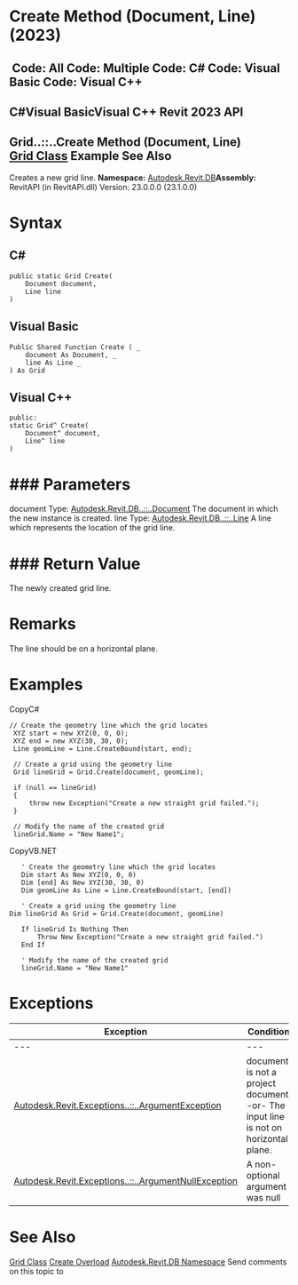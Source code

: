 # Create Method (Document, Line) (2023)

﻿
 Code: All Code: Multiple Code: C# Code: Visual Basic Code: Visual C++   
---  
C#Visual BasicVisual C++
Revit 2023 API  
---  
Grid..::..Create Method (Document, Line)  
[Grid Class](47888507-2d69-664a-ead4-e481c7c5f42d.md "Grid Class") Example See Also  
---  
Creates a new grid line. 
**Namespace:** [Autodesk.Revit.DB](87546ba7-461b-c646-cbb1-2cb8f5bff8b2.md "Autodesk.Revit.DB Namespace")**Assembly:** RevitAPI (in RevitAPI.dll) Version: 23.0.0.0 (23.1.0.0)
# Syntax
C#  
---  
```text
public static Grid Create(
	Document document,
	Line line
)
```
  
Visual Basic  
---  
```text
Public Shared Function Create ( _
	document As Document, _
	line As Line _
) As Grid
```
  
Visual C++  
---  
```text
public:
static Grid^ Create(
	Document^ document, 
	Line^ line
)
```
  
# ### Parameters
document
    Type: [Autodesk.Revit.DB..::..Document](db03274b-a107-aa32-9034-f3e0df4bb1ec.md "Document Class") The document in which the new instance is created. 
line
    Type: [Autodesk.Revit.DB..::..Line](e7329450-434a-918b-661c-65e15e0585a5.md "Line Class") A line which represents the location of the grid line. 
# ### Return Value
The newly created grid line. 
# Remarks
The line should be on a horizontal plane. 
# Examples
CopyC#
```text
// Create the geometry line which the grid locates
 XYZ start = new XYZ(0, 0, 0);
 XYZ end = new XYZ(30, 30, 0);
 Line geomLine = Line.CreateBound(start, end);

 // Create a grid using the geometry line
 Grid lineGrid = Grid.Create(document, geomLine);

 if (null == lineGrid)
 {
     throw new Exception("Create a new straight grid failed.");
 }

 // Modify the name of the created grid
 lineGrid.Name = "New Name1";
```

CopyVB.NET
```text
   ' Create the geometry line which the grid locates
   Dim start As New XYZ(0, 0, 0)
   Dim [end] As New XYZ(30, 30, 0)
   Dim geomLine As Line = Line.CreateBound(start, [end])

   ' Create a grid using the geometry line
Dim lineGrid As Grid = Grid.Create(document, geomLine)

   If lineGrid Is Nothing Then
       Throw New Exception("Create a new straight grid failed.")
   End If

   ' Modify the name of the created grid
   lineGrid.Name = "New Name1"
```

# Exceptions
| Exception | Condition |
| --- | --- |
| --- | --- |
| [Autodesk.Revit.Exceptions..::..ArgumentException](2e6e4206-97a8-dd4b-df5d-4269f4bb6088.md "ArgumentException Class") | document is not a project document. -or- The input line is not on horizontal plane. |
| [Autodesk.Revit.Exceptions..::..ArgumentNullException](631e1424-60f4-929b-4e52-dda9dcd26316.md "ArgumentNullException Class") | A non-optional argument was null |

# See Also
[Grid Class](47888507-2d69-664a-ead4-e481c7c5f42d.md "Grid Class")
[Create Overload](00ae8045-b65e-40b1-c162-ef5048fcf9f9.md "Create Method")
[Autodesk.Revit.DB Namespace](87546ba7-461b-c646-cbb1-2cb8f5bff8b2.md "Autodesk.Revit.DB Namespace")
Send comments on this topic to 